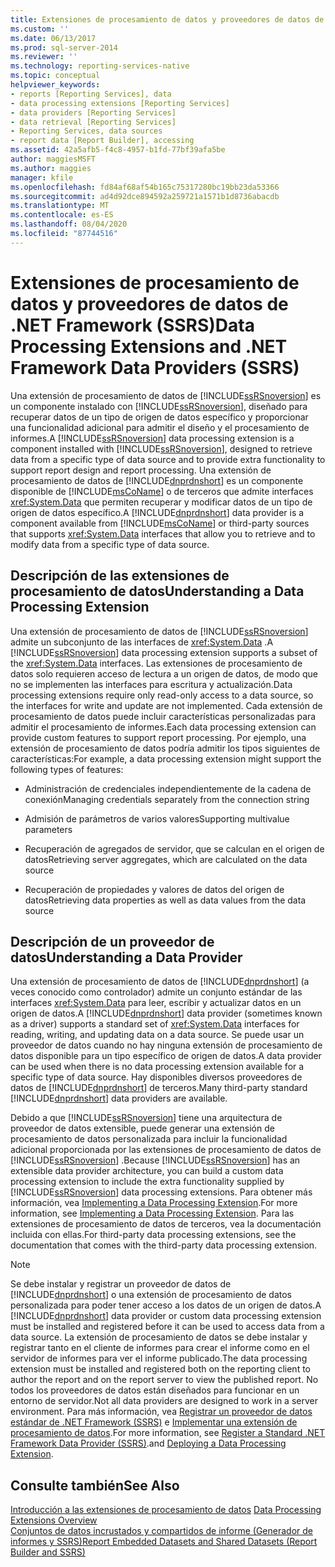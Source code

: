 ```yaml
---
title: Extensiones de procesamiento de datos y proveedores de datos de .NET Framework (SSRS) | Microsoft Docs
ms.custom: ''
ms.date: 06/13/2017
ms.prod: sql-server-2014
ms.reviewer: ''
ms.technology: reporting-services-native
ms.topic: conceptual
helpviewer_keywords:
- reports [Reporting Services], data
- data processing extensions [Reporting Services]
- data providers [Reporting Services]
- data retrieval [Reporting Services]
- Reporting Services, data sources
- report data [Report Builder], accessing
ms.assetid: 42a5afb5-f4c8-4957-b1fd-77bf39afa5be
author: maggiesMSFT
ms.author: maggies
manager: kfile
ms.openlocfilehash: fd84af68af54b165c75317280bc19bb23da53366
ms.sourcegitcommit: ad4d92dce894592a259721a1571b1d8736abacdb
ms.translationtype: MT
ms.contentlocale: es-ES
ms.lasthandoff: 08/04/2020
ms.locfileid: "87744516"
---
```

# <a name="data-processing-extensions-and-net-framework-data-providers-ssrs"></a><span data-ttu-id="f82f6-102">Extensiones de procesamiento de datos y proveedores de datos de .NET Framework (SSRS)</span><span class="sxs-lookup"><span data-stu-id="f82f6-102">Data Processing Extensions and .NET Framework Data Providers (SSRS)</span></span>
  <span data-ttu-id="f82f6-103">Una extensión de procesamiento de datos de [!INCLUDE[ssRSnoversion](../../includes/ssrsnoversion-md.md)] es un componente instalado con [!INCLUDE[ssRSnoversion](../../includes/ssrsnoversion-md.md)], diseñado para recuperar datos de un tipo de origen de datos específico y proporcionar una funcionalidad adicional para admitir el diseño y el procesamiento de informes.</span><span class="sxs-lookup"><span data-stu-id="f82f6-103">A [!INCLUDE[ssRSnoversion](../../includes/ssrsnoversion-md.md)] data processing extension is a component installed with [!INCLUDE[ssRSnoversion](../../includes/ssrsnoversion-md.md)], designed to retrieve data from a specific type of data source and to provide extra functionality to support report design and report processing.</span></span> <span data-ttu-id="f82f6-104">Una extensión de procesamiento de datos de [!INCLUDE[dnprdnshort](../../includes/dnprdnshort-md.md)] es un componente disponible de [!INCLUDE[msCoName](../../includes/msconame-md.md)] o de terceros que admite interfaces <xref:System.Data> que permiten recuperar y modificar datos de un tipo de origen de datos específico.</span><span class="sxs-lookup"><span data-stu-id="f82f6-104">A [!INCLUDE[dnprdnshort](../../includes/dnprdnshort-md.md)] data provider is a component available from [!INCLUDE[msCoName](../../includes/msconame-md.md)] or third-party sources that supports <xref:System.Data> interfaces that allow you to retrieve and to modify data from a specific type of data source.</span></span>  
  
## <a name="understanding-a-data-processing-extension"></a><span data-ttu-id="f82f6-105">Descripción de las extensiones de procesamiento de datos</span><span class="sxs-lookup"><span data-stu-id="f82f6-105">Understanding a Data Processing Extension</span></span>  
 <span data-ttu-id="f82f6-106">Una extensión de procesamiento de datos de [!INCLUDE[ssRSnoversion](../../includes/ssrsnoversion-md.md)] admite un subconjunto de las interfaces de <xref:System.Data> .</span><span class="sxs-lookup"><span data-stu-id="f82f6-106">A [!INCLUDE[ssRSnoversion](../../includes/ssrsnoversion-md.md)] data processing extension supports a subset of the <xref:System.Data> interfaces.</span></span> <span data-ttu-id="f82f6-107">Las extensiones de procesamiento de datos solo requieren acceso de lectura a un origen de datos, de modo que no se implementen las interfaces para escritura y actualización.</span><span class="sxs-lookup"><span data-stu-id="f82f6-107">Data processing extensions require only read-only access to a data source, so the interfaces for write and update are not implemented.</span></span> <span data-ttu-id="f82f6-108">Cada extensión de procesamiento de datos puede incluir características personalizadas para admitir el procesamiento de informes.</span><span class="sxs-lookup"><span data-stu-id="f82f6-108">Each data processing extension can provide custom features to support report processing.</span></span> <span data-ttu-id="f82f6-109">Por ejemplo, una extensión de procesamiento de datos podría admitir los tipos siguientes de características:</span><span class="sxs-lookup"><span data-stu-id="f82f6-109">For example, a data processing extension might support the following types of features:</span></span>  
  
-   <span data-ttu-id="f82f6-110">Administración de credenciales independientemente de la cadena de conexión</span><span class="sxs-lookup"><span data-stu-id="f82f6-110">Managing credentials separately from the connection string</span></span>  
  
-   <span data-ttu-id="f82f6-111">Admisión de parámetros de varios valores</span><span class="sxs-lookup"><span data-stu-id="f82f6-111">Supporting multivalue parameters</span></span>  
  
-   <span data-ttu-id="f82f6-112">Recuperación de agregados de servidor, que se calculan en el origen de datos</span><span class="sxs-lookup"><span data-stu-id="f82f6-112">Retrieving server aggregates, which are calculated on the data source</span></span>  
  
-   <span data-ttu-id="f82f6-113">Recuperación de propiedades y valores de datos del origen de datos</span><span class="sxs-lookup"><span data-stu-id="f82f6-113">Retrieving data properties as well as data values from the data source</span></span>  
  
## <a name="understanding-a-data-provider"></a><span data-ttu-id="f82f6-114">Descripción de un proveedor de datos</span><span class="sxs-lookup"><span data-stu-id="f82f6-114">Understanding a Data Provider</span></span>  
 <span data-ttu-id="f82f6-115">Una extensión de procesamiento de datos de [!INCLUDE[dnprdnshort](../../includes/dnprdnshort-md.md)] (a veces conocido como controlador) admite un conjunto estándar de las interfaces <xref:System.Data> para leer, escribir y actualizar datos en un origen de datos.</span><span class="sxs-lookup"><span data-stu-id="f82f6-115">A [!INCLUDE[dnprdnshort](../../includes/dnprdnshort-md.md)] data provider (sometimes known as a driver) supports a standard set of <xref:System.Data> interfaces for reading, writing, and updating data on a data source.</span></span> <span data-ttu-id="f82f6-116">Se puede usar un proveedor de datos cuando no hay ninguna extensión de procesamiento de datos disponible para un tipo específico de origen de datos.</span><span class="sxs-lookup"><span data-stu-id="f82f6-116">A data provider can be used when there is no data processing extension available for a specific type of data source.</span></span> <span data-ttu-id="f82f6-117">Hay disponibles diversos proveedores de datos de [!INCLUDE[dnprdnshort](../../includes/dnprdnshort-md.md)] de terceros.</span><span class="sxs-lookup"><span data-stu-id="f82f6-117">Many third-party standard [!INCLUDE[dnprdnshort](../../includes/dnprdnshort-md.md)] data providers are available.</span></span>  
  
 <span data-ttu-id="f82f6-118">Debido a que [!INCLUDE[ssRSnoversion](../../includes/ssrsnoversion-md.md)] tiene una arquitectura de proveedor de datos extensible, puede generar una extensión de procesamiento de datos personalizada para incluir la funcionalidad adicional proporcionada por las extensiones de procesamiento de datos de [!INCLUDE[ssRSnoversion](../../includes/ssrsnoversion-md.md)] .</span><span class="sxs-lookup"><span data-stu-id="f82f6-118">Because [!INCLUDE[ssRSnoversion](../../includes/ssrsnoversion-md.md)] has an extensible data provider architecture, you can build a custom data processing extension to include the extra functionality supplied by [!INCLUDE[ssRSnoversion](../../includes/ssrsnoversion-md.md)] data processing extensions.</span></span> <span data-ttu-id="f82f6-119">Para obtener más información, vea [Implementing a Data Processing Extension](../extensions/data-processing/implementing-a-data-processing-extension.md).</span><span class="sxs-lookup"><span data-stu-id="f82f6-119">For more information, see [Implementing a Data Processing Extension](../extensions/data-processing/implementing-a-data-processing-extension.md).</span></span> <span data-ttu-id="f82f6-120">Para las extensiones de procesamiento de datos de terceros, vea la documentación incluida con ellas.</span><span class="sxs-lookup"><span data-stu-id="f82f6-120">For third-party data processing extensions, see the documentation that comes with the third-party data processing extension.</span></span>  
  
> [!NOTE]  
>  <span data-ttu-id="f82f6-121">Se debe instalar y registrar un proveedor de datos de [!INCLUDE[dnprdnshort](../../includes/dnprdnshort-md.md)] o una extensión de procesamiento de datos personalizada para poder tener acceso a los datos de un origen de datos.</span><span class="sxs-lookup"><span data-stu-id="f82f6-121">A [!INCLUDE[dnprdnshort](../../includes/dnprdnshort-md.md)] data provider or custom data processing extension must be installed and registered before it can be used to access data from a data source.</span></span> <span data-ttu-id="f82f6-122">La extensión de procesamiento de datos se debe instalar y registrar tanto en el cliente de informes para crear el informe como en el servidor de informes para ver el informe publicado.</span><span class="sxs-lookup"><span data-stu-id="f82f6-122">The data processing extension must be installed and registered both on the reporting client to author the report and on the report server to view the published report.</span></span> <span data-ttu-id="f82f6-123">No todos los proveedores de datos están diseñados para funcionar en un entorno de servidor.</span><span class="sxs-lookup"><span data-stu-id="f82f6-123">Not all data providers are designed to work in a server environment.</span></span> <span data-ttu-id="f82f6-124">Para más información, vea [Registrar un proveedor de datos estándar de .NET Framework &#40;SSRS&#41;](register-a-standard-net-framework-data-provider-ssrs.md) e [Implementar una extensión de procesamiento de datos](../extensions/data-processing/deploying-a-data-processing-extension.md).</span><span class="sxs-lookup"><span data-stu-id="f82f6-124">For more information, see [Register a Standard .NET Framework Data Provider &#40;SSRS&#41;](register-a-standard-net-framework-data-provider-ssrs.md).and [Deploying a Data Processing Extension](../extensions/data-processing/deploying-a-data-processing-extension.md).</span></span>  
  
## <a name="see-also"></a><span data-ttu-id="f82f6-125">Consulte también</span><span class="sxs-lookup"><span data-stu-id="f82f6-125">See Also</span></span>  
 <span data-ttu-id="f82f6-126">[Introducción a las extensiones de procesamiento de datos](../extensions/data-processing/data-processing-extensions-overview.md) </span><span class="sxs-lookup"><span data-stu-id="f82f6-126">[Data Processing Extensions Overview](../extensions/data-processing/data-processing-extensions-overview.md) </span></span>  
 [<span data-ttu-id="f82f6-127">Conjuntos de datos incrustados y compartidos de informe &#40;Generador de informes y SSRS&#41;</span><span class="sxs-lookup"><span data-stu-id="f82f6-127">Report Embedded Datasets and Shared Datasets &#40;Report Builder and SSRS&#41;</span></span>](report-embedded-datasets-and-shared-datasets-report-builder-and-ssrs.md)  
  
  
